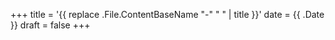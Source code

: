 +++
title = '{{ replace .File.ContentBaseName "-" " " | title }}'
date = {{ .Date }}
draft = false
+++
 